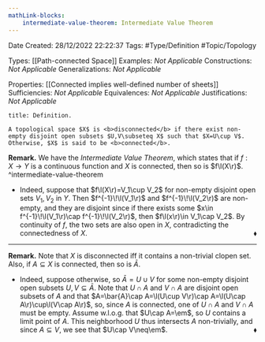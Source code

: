 ```yaml
---
mathLink-blocks:
    intermediate-value-theorem: Intermediate Value Theorem
---
```


<div class="topSpace"></div>

Date Created: 28/12/2022 22:22:37
Tags: #Type/Definition #Topic/Topology

Types: [[Path-connected Space]]
Examples: <i>Not Applicable</i>
Constructions: <i>Not Applicable</i>
Generalizations: <i>Not Applicable</i>

Properties: [[Connected implies well-defined number of sheets]]
Sufficiencies: <i>Not Applicable</i>
Equivalences: <i>Not Applicable</i>
Justifications: <i>Not Applicable</i>

``` ad-Definition
title: Definition.

A topological space $X$ is <b>disconnected</b> if there exist non-empty disjoint open subsets $U,V\subseteq X$ such that $X=U\cup V$. Otherwise, $X$ is said to be <b>connected</b>.

```

<b>Remark.</b> We have the <i>Intermediate Value Theorem</i>, which states that if $f:X\to Y$ is a continuous function and $X$ is connected, then so is $f\l(X\r)$.
^intermediate-value-theorem
* Indeed, suppose that $f\l(X\r)=V_1\cup V_2$ for non-empty disjoint open sets $V_1,V_2$ in $Y$. Then $f^{-1}\!\l(V_1\r)$ and $f^{-1}\!\l(V_2\r)$ are non-empty, and they are disjoint since if there exists some $x\in f^{-1}\!\l(V_1\r)\cap f^{-1}\!\l(V_2\r)$, then $f\l(x\r)\in V_1\cap V_2$. By continuity of $f$, the two sets are also open in $X$, contradicting the connectedness of $X$.<span style="float:right;">$\blacklozenge$</span>

---

<b>Remark.</b> Note that $X$ is disconnected iff it contains a non-trivial clopen set. Also, if $A\subseteq X$ is connected, then so is $\bar{A}$.
* Indeed, suppose otherwise, so $\bar{A}=U\cup V$ for some non-empty disjoint open subsets $U,V\subseteq\bar{A}$. Note that $U\cap A$ and $V\cap A$ are disjoint open subsets of $A$ and that $A=\bar{A}\cap A=\l(U\cup V\r)\cap A=\l(U\cap A\r)\cup\l(V\cap A\r)$, so, since $A$ is connected, one of $U\cap A$ and $V\cap A$ must be empty. Assume w.l.o.g. that $U\cap A=\em$, so $U$ contains a limit point of $A$. This neighborhood $U$ thus intersects $A$ non-trivially, and since $A\subseteq V$, we see that $U\cap V\neq\em$.<span style="float:right;">$\blacklozenge$</span>
